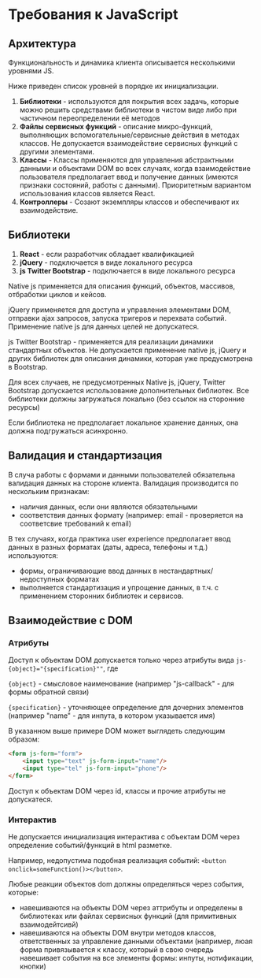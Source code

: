 # Требования к JavaScript


## Архитектура


Функциональность и динамика клиента описывается несколькими уровнями JS.

Ниже приведен список уровней в порядке их инициализации.

1. **Библиотеки** - используются для покрытия всех задачь, которые можно решить средствами библиотеки в чистом виде либо при частичном переопределении её методов
2. **Файлы сервисных функций** - описание микро-функций, выполняющих вспомогательные/сервисные действия в методах классов. Не допускается взаимодействие сервисных функций с другими элементами. 
3. **Классы** - Классы применяются для управления абстрактными данными и объектами DOM во всех случаях, когда взаимодействие пользователя предполагает ввод и получение данных (имеются признаки состояний, работы с данными). Приоритетным вариантом использования классов является React. 
4. **Контроллеры** - Созают экземпляры классов и обеспечивают их взаимодействие.

## Библиотеки

1. **React** - если разработчик обладает квалификацией
1. **jQuery** - подключается в виде локального ресурса
2. **js Twitter Bootstrap** - подключается в виде локального ресурса

Native js применяется для описания функций, объектов, массивов,  отбработки циклов и кейсов.

jQuery применяется для доступа и управления элементами DOM, отправки ajax запросов, запуска тригеров и перехвата событий.
Применение native js для данных целей не допускатеся.

js Twitter Bootstrap - применяется для реализации динамики стандартных объектов.
Не допускается применение native js, jQuery и других библиотек для описания динамики, которая уже предусмотрена в Bootstrap.

Для всех случаев, не предусмотренных Native js, jQuery, Twitter Bootstrap допускается использование дополнительных библиотек.
Все библиотеки должны загружаться локально (без ссылок на сторонние ресурсы)

Если библиотека не предполагает локальное хранение данных, она должна подгружаться асинхронно.

## Валидация и стандартизация

В случа работы с формами и данными пользователей обязательна валидация данных на стороне клиента. Валидация производится по нескольким признакам:

- наличия данных, если они являются обязательными
- соответствия данных формату (например: email - проверяется на соответсвие требований к email)

В тех случаях, когда практика user experience предполагает ввод данных в разных форматах (даты, адреса, телефоны и т.д.) используются:
 
- формы, ограничивающие ввод данных в нестандартных/недоступных форматах
- выполняется стандартизация и упрощение данных, в т.ч. с применением сторонних библиотек и сервисов. 


## Взаимодействие с DOM

### Атрибуты

Доступ к объектам DOM допускается только через атрибуты вида ```js-{object}="{specification}""```, где

```{object}``` - смысловое наименование (например "js-callback" - для формы обратной связи)

```{specification}``` - уточняющее определение для дочерних элементов (например "name" - для инпута, в котором указывается имя)

В указанном выше примере DOM может выглядеть следующим образом:

```html
<form js-form="form">
    <input type="text" js-form-input="name"/>
    <input type="tel" js-form-input="phone"/>
</form>
```

Доступ к объектам DOM через id, классы и прочие атрибуты не допускатеся.

### Интерактив

Не допускается инициализация интерактива с объектам DOM через определение событий/функций в html разметке.

Например, недопустима подобная реализация событий: ```<button onclick=someFunction()></button>```.

Любые реакции объектов dom должны определяться через события, которые:

- навешиваются на объекты DOM через аттрибуты и определены в библиотеках или файлах сервисных функций (для примитивных взаимодейтсивй)
- навешиваются на объекты DOM внутри методов классов, ответственных за управление данными объектами (например, люая форма привязывается к классу, который в свою очередь навешивает события на все элементы формы: инпуты, нотификации, кнопки)


